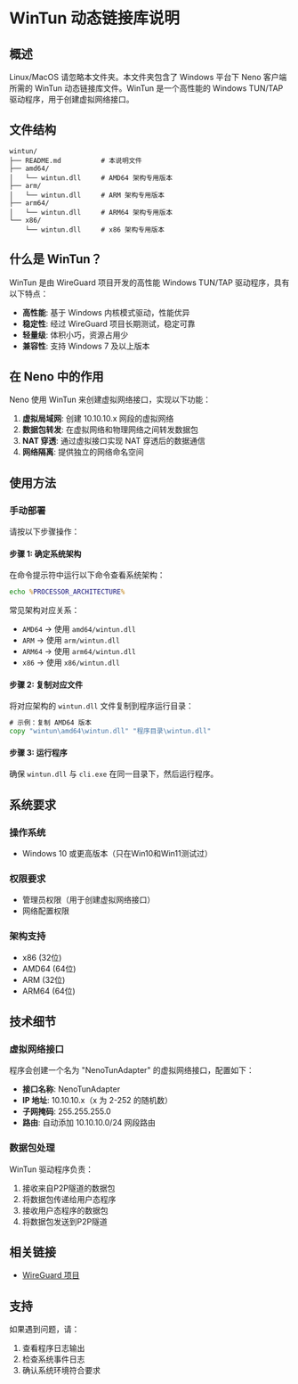 # WinTun 动态链接库说明

## 概述

Linux/MacOS 请忽略本文件夹。本文件夹包含了 Windows 平台下 Neno 客户端所需的 WinTun 动态链接库文件。WinTun 是一个高性能的 Windows TUN/TAP 驱动程序，用于创建虚拟网络接口。

## 文件结构

```
wintun/
├── README.md          # 本说明文件
├── amd64/
│   └── wintun.dll     # AMD64 架构专用版本
├── arm/
│   └── wintun.dll     # ARM 架构专用版本
├── arm64/
│   └── wintun.dll     # ARM64 架构专用版本
└── x86/
    └── wintun.dll     # x86 架构专用版本
```

## 什么是 WinTun？

WinTun 是由 WireGuard 项目开发的高性能 Windows TUN/TAP 驱动程序，具有以下特点：

- **高性能**: 基于 Windows 内核模式驱动，性能优异
- **稳定性**: 经过 WireGuard 项目长期测试，稳定可靠
- **轻量级**: 体积小巧，资源占用少
- **兼容性**: 支持 Windows 7 及以上版本

## 在 Neno 中的作用

Neno 使用 WinTun 来创建虚拟网络接口，实现以下功能：

1. **虚拟局域网**: 创建 10.10.10.x 网段的虚拟网络
2. **数据包转发**: 在虚拟网络和物理网络之间转发数据包
3. **NAT 穿透**: 通过虚拟接口实现 NAT 穿透后的数据通信
4. **网络隔离**: 提供独立的网络命名空间

## 使用方法

### 手动部署

请按以下步骤操作：

#### 步骤 1: 确定系统架构

在命令提示符中运行以下命令查看系统架构：

```cmd
echo %PROCESSOR_ARCHITECTURE%
```

常见架构对应关系：
- `AMD64` → 使用 `amd64/wintun.dll`
- `ARM` → 使用 `arm/wintun.dll`
- `ARM64` → 使用 `arm64/wintun.dll`
- `x86` → 使用 `x86/wintun.dll`

#### 步骤 2: 复制对应文件

将对应架构的 `wintun.dll` 文件复制到程序运行目录：

```cmd
# 示例：复制 AMD64 版本
copy "wintun\amd64\wintun.dll" "程序目录\wintun.dll"
```

#### 步骤 3: 运行程序

确保 `wintun.dll` 与 `cli.exe` 在同一目录下，然后运行程序。

## 系统要求

### 操作系统
- Windows 10 或更高版本（只在Win10和Win11测试过）

### 权限要求
- 管理员权限（用于创建虚拟网络接口）
- 网络配置权限

### 架构支持
- x86 (32位)
- AMD64 (64位)
- ARM (32位)
- ARM64 (64位)

## 技术细节

### 虚拟网络接口

程序会创建一个名为 "NenoTunAdapter" 的虚拟网络接口，配置如下：
- **接口名称**: NenoTunAdapter
- **IP 地址**: 10.10.10.x（x 为 2-252 的随机数）
- **子网掩码**: 255.255.255.0
- **路由**: 自动添加 10.10.10.0/24 网段路由

### 数据包处理

WinTun 驱动程序负责：
1. 接收来自P2P隧道的数据包
2. 将数据包传递给用户态程序
3. 接收用户态程序的数据包
4. 将数据包发送到P2P隧道

## 相关链接

- [WireGuard 项目](https://www.wireguard.com/)

## 支持

如果遇到问题，请：
1. 查看程序日志输出
2. 检查系统事件日志
3. 确认系统环境符合要求